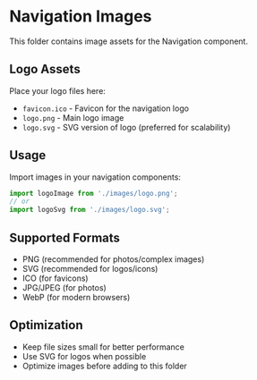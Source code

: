 # Navigation Images

This folder contains image assets for the Navigation component.

## Logo Assets

Place your logo files here:
- `favicon.ico` - Favicon for the navigation logo
- `logo.png` - Main logo image
- `logo.svg` - SVG version of logo (preferred for scalability)

## Usage

Import images in your navigation components:

```typescript
import logoImage from './images/logo.png';
// or
import logoSvg from './images/logo.svg';
```

## Supported Formats
- PNG (recommended for photos/complex images)
- SVG (recommended for logos/icons)
- ICO (for favicons)
- JPG/JPEG (for photos)
- WebP (for modern browsers)

## Optimization
- Keep file sizes small for better performance
- Use SVG for logos when possible
- Optimize images before adding to this folder
